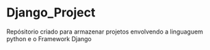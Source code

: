 # Django_Project
Repósitorio criado para armazenar projetos envolvendo a linguaguem python e o Framework Django
